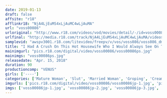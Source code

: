 ```yaml
---
date: 2019-01-13
draft: false
affsite: "r18"
afflinkr18: "NjA4LjEuMS4xLjAuMC4wLjAuMA"
url: "voss00086"
urloriginal: "http://www.r18.com/videos/vod/movies/detail/-/id=voss00086"
urlfinal: "http://media.r18.com/track/NjA4LjEuMS4xLjAuMC4wLjAuMA/videos/vod/movies/detail/-/id=voss00086"
samplevid: "awspv3001.r18.com/litevideo/freepv/v/vos/voss086/voss086_dmb_w.mp4"
title: "I Had A Crush On This Hot Housewife Who I Would Always See On The Morning Commuter Train, And One Day I Saw Her Being Harassed By A Molester, But She Was OK With It, So She Was A Molester-Loving Wife! Once I Had This Information, I Decided To Embark On A Molester Mission Too, But When I Tried To Touch Her, She Whispered Into My Ear, 'You're Shaking... Are You Nervous?' My Only Skill Is Being Proper And Courteous, But Starting On This Day, I Became A Molester! 5"
mainimgurl: "pics.r18.com/digital/video/voss00086/voss00086ps.jpg"
mainimgs: "voss00086ps.jpg"
releasedate: "Apr. 15, 2018"
duration: 90
productioncomp: "VENUS"
girls: ['----']
categories: ['Mature Woman', 'Slut', 'Married Woman', 'Groping', 'Creampie', 'Hi-Def']
imgurls: ['pics.r18.com/digital/video/voss00086/voss00086jp-1.jpg', 'pics.r18.com/digital/video/voss00086/voss00086jp-2.jpg', 'pics.r18.com/digital/video/voss00086/voss00086jp-3.jpg', 'pics.r18.com/digital/video/voss00086/voss00086jp-4.jpg', 'pics.r18.com/digital/video/voss00086/voss00086jp-5.jpg', 'pics.r18.com/digital/video/voss00086/voss00086jp-6.jpg', 'pics.r18.com/digital/video/voss00086/voss00086jp-7.jpg', 'pics.r18.com/digital/video/voss00086/voss00086jp-8.jpg', 'pics.r18.com/digital/video/voss00086/voss00086jp-9.jpg', 'pics.r18.com/digital/video/voss00086/voss00086jp-10.jpg', 'pics.r18.com/digital/video/voss00086/voss00086jp-11.jpg', 'pics.r18.com/digital/video/voss00086/voss00086jp-12.jpg', 'pics.r18.com/digital/video/voss00086/voss00086jp-13.jpg', 'pics.r18.com/digital/video/voss00086/voss00086jp-14.jpg', 'pics.r18.com/digital/video/voss00086/voss00086jp-15.jpg', 'pics.r18.com/digital/video/voss00086/voss00086jp-16.jpg', 'pics.r18.com/digital/video/voss00086/voss00086jp-17.jpg', 'pics.r18.com/digital/video/voss00086/voss00086jp-18.jpg', 'pics.r18.com/digital/video/voss00086/voss00086jp-19.jpg', 'pics.r18.com/digital/video/voss00086/voss00086jp-20.jpg']
imgs: ['voss00086jp-1.jpg', 'voss00086jp-2.jpg', 'voss00086jp-3.jpg', 'voss00086jp-4.jpg', 'voss00086jp-5.jpg', 'voss00086jp-6.jpg', 'voss00086jp-7.jpg', 'voss00086jp-8.jpg', 'voss00086jp-9.jpg', 'voss00086jp-10.jpg', 'voss00086jp-11.jpg', 'voss00086jp-12.jpg', 'voss00086jp-13.jpg', 'voss00086jp-14.jpg', 'voss00086jp-15.jpg', 'voss00086jp-16.jpg', 'voss00086jp-17.jpg', 'voss00086jp-18.jpg', 'voss00086jp-19.jpg', 'voss00086jp-20.jpg']
---
```

